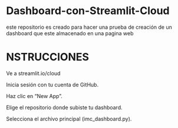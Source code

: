 # Dashboard-con-Streamlit-Cloud
este repositorio es creado para hacer una prueba de creación de un dashboard que este almacenado en una pagina web 


# NSTRUCCIONES
Ve a streamlit.io/cloud

Inicia sesión con tu cuenta de GitHub.

Haz clic en “New App”.

Elige el repositorio donde subiste tu dashboard.

Selecciona el archivo principal (imc_dashboard.py).
